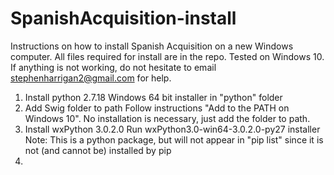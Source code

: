 # SpanishAcquisition-install

Instructions on how to install Spanish Acquisition on a new Windows computer. All files required for install are in the repo. Tested on Windows 10. If anything is not working, do not hesitate to email stephenharrigan2@gmail.com for help.

1. Install python 2.7.18
Windows 64 bit installer in "python" folder
2. Add Swig folder to path
Follow instructions "Add to the PATH on Windows 10". No installation is necessary, just add the folder to path.
3. Install wxPython 3.0.2.0
Run wxPython3.0-win64-3.0.2.0-py27 installer
Note: This is a python package, but will not appear in "pip list" since it is not (and cannot be) installed by pip
4. 